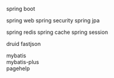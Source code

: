 spring boot


spring web
spring security
spring jpa


spring redis
spring cache
spring session


druid 
fastjson


mybatis  
mybatis-plus  
pagehelp